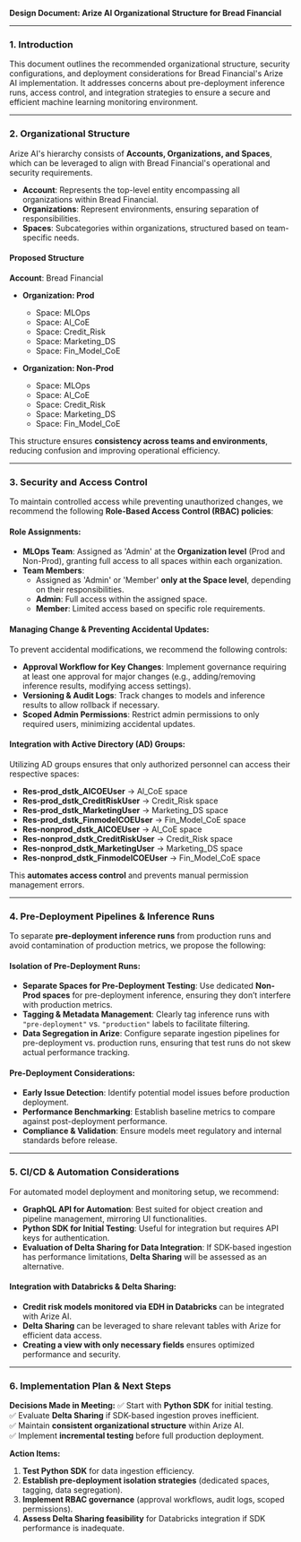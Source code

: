 **Design Document: Arize AI Organizational Structure for Bread Financial**

---

### **1. Introduction**

This document outlines the recommended organizational structure, security configurations, and deployment considerations for Bread Financial's Arize AI implementation. It addresses concerns about pre-deployment inference runs, access control, and integration strategies to ensure a secure and efficient machine learning monitoring environment.

---

### **2. Organizational Structure**

Arize AI's hierarchy consists of **Accounts, Organizations, and Spaces**, which can be leveraged to align with Bread Financial's operational and security requirements.

- **Account**: Represents the top-level entity encompassing all organizations within Bread Financial.
- **Organizations**: Represent environments, ensuring separation of responsibilities.
- **Spaces**: Subcategories within organizations, structured based on team-specific needs.

#### **Proposed Structure**

**Account**: Bread Financial

- **Organization: Prod**
  - Space: MLOps
  - Space: Al_CoE
  - Space: Credit_Risk
  - Space: Marketing_DS
  - Space: Fin_Model_CoE

- **Organization: Non-Prod**
  - Space: MLOps
  - Space: Al_CoE
  - Space: Credit_Risk
  - Space: Marketing_DS
  - Space: Fin_Model_CoE

This structure ensures **consistency across teams and environments**, reducing confusion and improving operational efficiency.

---

### **3. Security and Access Control**

To maintain controlled access while preventing unauthorized changes, we recommend the following **Role-Based Access Control (RBAC) policies**:

#### **Role Assignments:**

- **MLOps Team**: Assigned as 'Admin' at the **Organization level** (Prod and Non-Prod), granting full access to all spaces within each organization.
- **Team Members**:
  - Assigned as 'Admin' or 'Member' **only at the Space level**, depending on their responsibilities.
  - **Admin**: Full access within the assigned space.
  - **Member**: Limited access based on specific role requirements.

#### **Managing Change & Preventing Accidental Updates:**

To prevent accidental modifications, we recommend the following controls:

- **Approval Workflow for Key Changes**: Implement governance requiring at least one approval for major changes (e.g., adding/removing inference results, modifying access settings).
- **Versioning & Audit Logs**: Track changes to models and inference results to allow rollback if necessary.
- **Scoped Admin Permissions**: Restrict admin permissions to only required users, minimizing accidental updates.

#### **Integration with Active Directory (AD) Groups:**

Utilizing AD groups ensures that only authorized personnel can access their respective spaces:

- **Res-prod_dstk_AlCOEUser** → Al_CoE space
- **Res-prod_dstk_CreditRiskUser** → Credit_Risk space
- **Res-prod_dstk_MarketingUser** → Marketing_DS space
- **Res-prod_dstk_FinmodelCOEUser** → Fin_Model_CoE space
- **Res-nonprod_dstk_AlCOEUser** → Al_CoE space
- **Res-nonprod_dstk_CreditRiskUser** → Credit_Risk space
- **Res-nonprod_dstk_MarketingUser** → Marketing_DS space
- **Res-nonprod_dstk_FinmodelCOEUser** → Fin_Model_CoE space

This **automates access control** and prevents manual permission management errors.

---

### **4. Pre-Deployment Pipelines & Inference Runs**

To separate **pre-deployment inference runs** from production runs and avoid contamination of production metrics, we propose the following:

#### **Isolation of Pre-Deployment Runs:**

- **Separate Spaces for Pre-Deployment Testing**: Use dedicated **Non-Prod spaces** for pre-deployment inference, ensuring they don’t interfere with production metrics.
- **Tagging & Metadata Management**: Clearly tag inference runs with `"pre-deployment"` vs. `"production"` labels to facilitate filtering.
- **Data Segregation in Arize**: Configure separate ingestion pipelines for pre-deployment vs. production runs, ensuring that test runs do not skew actual performance tracking.

#### **Pre-Deployment Considerations:**

- **Early Issue Detection**: Identify potential model issues before production deployment.
- **Performance Benchmarking**: Establish baseline metrics to compare against post-deployment performance.
- **Compliance & Validation**: Ensure models meet regulatory and internal standards before release.

---

### **5. CI/CD & Automation Considerations**

For automated model deployment and monitoring setup, we recommend:

- **GraphQL API for Automation**: Best suited for object creation and pipeline management, mirroring UI functionalities.
- **Python SDK for Initial Testing**: Useful for integration but requires API keys for authentication.
- **Evaluation of Delta Sharing for Data Integration**: If SDK-based ingestion has performance limitations, **Delta Sharing** will be assessed as an alternative.

#### **Integration with Databricks & Delta Sharing:**

- **Credit risk models monitored via EDH in Databricks** can be integrated with Arize AI.
- **Delta Sharing** can be leveraged to share relevant tables with Arize for efficient data access.
- **Creating a view with only necessary fields** ensures optimized performance and security.

---

### **6. Implementation Plan & Next Steps**

**Decisions Made in Meeting:**
✅ Start with **Python SDK** for initial testing.\
✅ Evaluate **Delta Sharing** if SDK-based ingestion proves inefficient.\
✅ Maintain **consistent organizational structure** within Arize AI.\
✅ Implement **incremental testing** before full production deployment.

**Action Items:**

1. **Test Python SDK** for data ingestion efficiency.
2. **Establish pre-deployment isolation strategies** (dedicated spaces, tagging, data segregation).
3. **Implement RBAC governance** (approval workflows, audit logs, scoped permissions).
4. **Assess Delta Sharing feasibility** for Databricks integration if SDK performance is inadequate.
